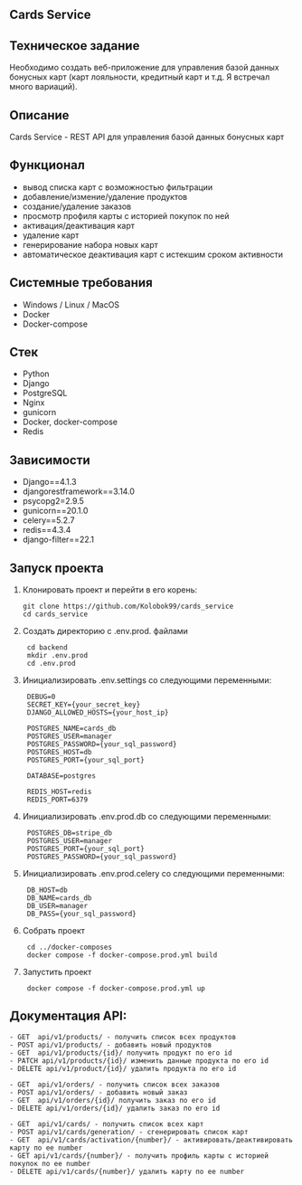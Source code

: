Cards Service
---
Техническое задание
---
Необходимо создать веб-приложение для управления базой данных бонусных карт 
(карт лояльности, кредитный карт и т.д. Я встречал много вариаций).

Описание
---
Cards Service - REST API для управления базой данных бонусных карт

Функционал
---
- вывод списка карт с возможностью фильтрации
- добавление/измение/удаление продуктов
- создание/удаление заказов
- просмотр профиля карты с историей покупок по ней
- активация/деактивация карт
- удаление карт
- генерирование набора новых карт
- автоматическое деактивация карт с истекшим сроком активности

Системные требования
---
- Windows / Linux / MacOS
- Docker
- Docker-compose

Стек 
---
- Python
- Django
- PostgreSQL
- Nginx
- gunicorn
- Docker, docker-compose
- Redis

Зависимости
---
- Django==4.1.3
- djangorestframework==3.14.0  
- psycopg2=2.9.5
- gunicorn==20.1.0
- celery==5.2.7  
- redis==4.3.4
- django-filter==22.1


Запуск проекта
---
1.  Клонировать проект и перейти в его корень:

		git clone https://github.com/Kolobok99/cards_service
		cd cards_service

2. Создать директорию с .env.prod. файлами
		
	    cd backend
		mkdir .env.prod
		cd .env.prod

3. Инициализировать .env.settings со следующими переменными:

	    DEBUG=0
		SECRET_KEY={your_secret_key}
		DJANGO_ALLOWED_HOSTS={your_host_ip}

        POSTGRES_NAME=cards_db
	    POSTGRES_USER=manager
	    POSTGRES_PASSWORD={your_sql_password}
	    POSTGRES_HOST=db
	    POSTGRES_PORT={your_sql_port}
        
		DATABASE=postgres
        
        REDIS_HOST=redis
        REDIS_PORT=6379 

4. Инициализировать .env.prod.db со следующими переменными:

		POSTGRES_DB=stripe_db
		POSTGRES_USER=manager
		POSTGRES_PORT={your_sql_port}
		POSTGRES_PASSWORD={your_sql_password}

5. Инициализировать .env.prod.celery со следующими переменными:

		DB_HOST=db
		DB_NAME=cards_db
		DB_USER=manager
		DB_PASS={your_sql_password}

6. Собрать проект

		cd ../docker-composes
		docker compose -f docker-compose.prod.yml build

6. Запустить проект

		docker compose -f docker-compose.prod.yml up


Документация API:
---
    - GET  api/v1/products/ - получить список всех продуктов
    - POST api/v1/products/ - добавить новый продуктов
    - GET  api/v1/products/{id}/ получить продукт по его id
    - PATCH api/v1/products/{id}/ изменить данные продукта по его id
    - DELETE api/v1/product/{id}/ удалить продукта по его id

	- GET  api/v1/orders/ - получить список всех заказов
    - POST api/v1/orders/ - добавить новый заказ
    - GET  api/v1/orders/{id}/ получить заказ по его id
    - DELETE api/v1/orders/{id}/ удалить заказ по его id

	- GET  api/v1/cards/ - получить список всех карт
	- POST api/v1/cards/generation/ - сгенерировать список карт
	- GET  api/v1/cards/activation/{number}/ - активировать/деактивировать карту по ее number
	- GET api/v1/cards/{number}/ - получить профиль карты с историей покупок по ее number
	- DELETE api/v1/cards/{number}/ удалить карту по ее number

